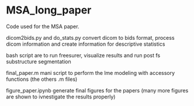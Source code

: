# MSA_long_paper
Code used for the MSA paper.

dicom2bids.py and do_stats.py convert dicom to bids format, process dicom information and create information for descriptive statistics

bash script are to run freesurer, visualize results and run post fs substructure segmentation 

final_paper.m mani script to perform the lme modeling with accessory functions (the others .m files)

figure_paper.ipynb generate final figures for the papers (many more figures are shown to ivnestigate the results properly) 
